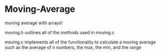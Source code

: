 Moving-Average
==============

moving average with arrays!

moving.h outlines all of the methods used in moving.c

moving.c implements all of the functionality to calculate a moving average such as the average of n numbers, 
the max, the min, and the range
